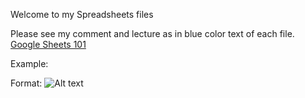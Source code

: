 Welcome to my Spreadsheets files

Please see my comment and lecture as in blue color text of each file.
[Google Sheets 101](https://docs.google.com/spreadsheets/d/1F93fvzu-EAAXSkTcPp236DDCi2ikVADkbGSAh1qL0lc/edit?usp=sharing)

Example: 

Format: ![Alt text]([url](https://freeimage.host/i/HqHZwwG))
